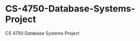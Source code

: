 CS-4750-Database-Systems-Project
================================

CS 4750 Database Systems Project
